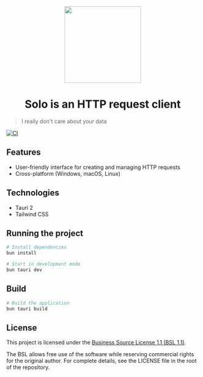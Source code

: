 <div align="center">
  <img src="https://res.cloudinary.com/dje6m1lab/image/upload/v1745970240/solo_vdht4s.webp" height="200" width="200"/>
  <h1>Solo is an HTTP request client</h1>
</div>

> I really don't care about your data


[![CI](https://github.com/sreq-inc/Solo/actions/workflows/ci.yml/badge.svg)](https://github.com/sreq-inc/Solo/actions/workflows/ci.yml)

## Features

- User-friendly interface for creating and managing HTTP requests
- Cross-platform (Windows, macOS, Linux)

## Technologies

- Tauri 2
- Tailwind CSS

## Running the project

```bash
# Install dependencies
bun install

# Start in development mode
bun tauri dev
```

## Build

```bash
# Build the application
bun tauri build
```

## License

This project is licensed under the [Business Source License 1.1 (BSL 1.1)](https://mariadb.com/bsl11/).

The BSL allows free use of the software while reserving commercial rights for the original author. For complete details, see the LICENSE file in the root of the repository.
